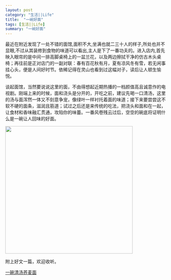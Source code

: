 ```yaml
---
layout: post
category: "生活||Life"
title:  "一碗好面"
tags: [生活||Life]
summary: "一碗好面"
---
```

最近在附近发现了一处不错的面馆,面积不大,坐满也就二三十人的样子,所处也并不显眼,不过从其装修到食物的味道可以看出,主人是下了一番功夫的。进入店内,首先映入眼帘的是中间一排高脚桌椅上的一盆兰花，以及两边擦拭干净的仿古木头桌椅；再往前是正对店门的一副对联：春有百花秋有月，夏有凉风冬有雪，若无闲事挂心头，便是人间好时节。依稀记得在灵山也看到过这幅对子，读后让人顿生愉悦。
      
谈起面馆，当然要说说这里的面，不由得想起近期热播的一档颜值高且诚意作的电视剧。刚端上来的时候，面和浇头是分开的，开吃之前，建议先喝一口清汤，这里的汤与面浑然一体又不刻意争宠，像绿叶一样衬托着面的味道；接下来要尝尝这不软不硬的面条，滋润且筋道；试过之后还是来传统的吃法，把浇头和面和在一起，让食材和香味融汇贯通，攻陷你的味蕾。一番风卷残云过后，空空的碗底将证明什么是一碗让人回味的好面。

<img alt="" border="0" src="http://ww4.sinaimg.cn/mw690/4df62ff3gw1eyc2hqz8zqj20m80xctjx.jpg" width=400px>    

附上好文一篇，欢迎收听。        

[一碗清汤荞麦面](http://www.ximalaya.com)


